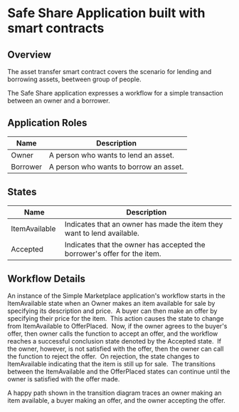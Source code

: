 Safe Share Application built with smart contracts
====================================================================

Overview 
---------

The asset transfer smart contract covers the scenario for lending and borrowing assets, beetween group of people.

The Safe Share application expresses a workflow for a simple transaction
between an owner and a borrower.

Application Roles 
------------------
| Name                   | Description                                       |
|------------------------|---------------------------------------------------|
|Owner |A person who wants to lend an asset. |
|Borrower|A person who wants to borrow an asset. |

States 
-------

| Name                   | Description                                       |
|------------------------|---------------------------------------------------|
|ItemAvailable |Indicates that an owner has made the item they want to lend available. 
|Accepted |Indicates that the owner has accepted the borrower's offer for the item. 

Workflow Details
----------------
An instance of the Simple Marketplace application's workflow starts in the
ItemAvailable state when an Owner makes an item available for sale by specifying
its description and price.  A buyer can then make an offer by specifying their
price for the item.  This action causes the state to change from ItemAvailable
to OfferPlaced.  Now, if the owner agrees to the buyer's offer, then owner calls
the function to accept an offer, and the workflow reaches a successful
conclusion state denoted by the Accepted state.  If the owner, however, is not
satisfied with the offer, then the owner can call the function to reject the
offer.  On rejection, the state changes to ItemAvailable indicating that the
item is still up for sale.  The transitions between the ItemAvailable and the
OfferPlaced states can continue until the owner is satisfied with the offer
made. 

A happy path shown in the transition diagram traces an owner making an item
available, a buyer making an offer, and the owner accepting the offer. 
